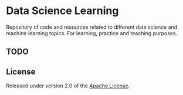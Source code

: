 # Data Science Learning
Repository of code and resources related to different data science and machine learning topics. For learning, practice and teaching purposes.

## TODO
	
## License

Released under version 2.0 of the [Apache License].

[Apache license]: http://www.apache.org/licenses/LICENSE-2.0